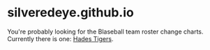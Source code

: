 # silveredeye.github.io

You're probably looking for the Blaseball team roster change charts. Currently there is one: [Hades Tigers](/tenurecharts/tigerschart.html).